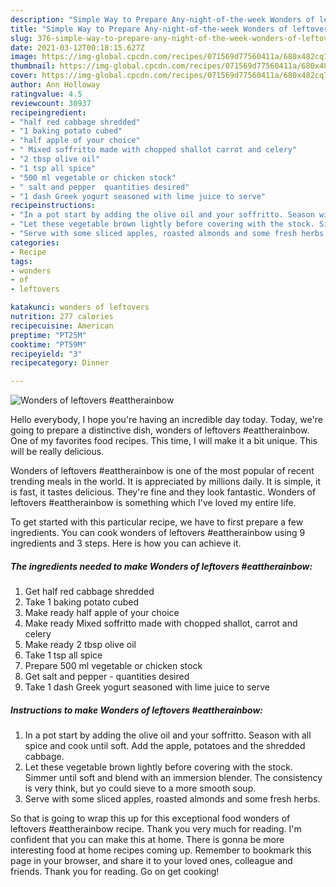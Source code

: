 ```yaml
---
description: "Simple Way to Prepare Any-night-of-the-week Wonders of leftovers #eattherainbow"
title: "Simple Way to Prepare Any-night-of-the-week Wonders of leftovers #eattherainbow"
slug: 376-simple-way-to-prepare-any-night-of-the-week-wonders-of-leftovers-eattherainbow
date: 2021-03-12T00:18:15.627Z
image: https://img-global.cpcdn.com/recipes/071569d77560411a/680x482cq70/wonders-of-leftovers-eattherainbow-recipe-main-photo.jpg
thumbnail: https://img-global.cpcdn.com/recipes/071569d77560411a/680x482cq70/wonders-of-leftovers-eattherainbow-recipe-main-photo.jpg
cover: https://img-global.cpcdn.com/recipes/071569d77560411a/680x482cq70/wonders-of-leftovers-eattherainbow-recipe-main-photo.jpg
author: Ann Holloway
ratingvalue: 4.5
reviewcount: 30937
recipeingredient:
- "half red cabbage shredded"
- "1 baking potato cubed"
- "half apple of your choice"
- " Mixed soffritto made with chopped shallot carrot and celery"
- "2 tbsp olive oil"
- "1 tsp all spice"
- "500 ml vegetable or chicken stock"
- " salt and pepper  quantities desired"
- "1 dash Greek yogurt seasoned with lime juice to serve"
recipeinstructions:
- "In a pot start by adding the olive oil and your soffritto. Season with all spice and cook until soft. Add the apple, potatoes and the shredded cabbage."
- "Let these vegetable brown lightly before covering with the stock. Simmer until soft and blend with an immersion blender. The consistency is very think, but yo could sieve to a more smooth soup."
- "Serve with some sliced apples, roasted almonds and some fresh herbs."
categories:
- Recipe
tags:
- wonders
- of
- leftovers

katakunci: wonders of leftovers 
nutrition: 277 calories
recipecuisine: American
preptime: "PT25M"
cooktime: "PT59M"
recipeyield: "3"
recipecategory: Dinner

---
```



![Wonders of leftovers #eattherainbow](https://img-global.cpcdn.com/recipes/071569d77560411a/680x482cq70/wonders-of-leftovers-eattherainbow-recipe-main-photo.jpg)

Hello everybody, I hope you're having an incredible day today. Today, we're going to prepare a distinctive dish, wonders of leftovers #eattherainbow. One of my favorites food recipes. This time, I will make it a bit unique. This will be really delicious.



Wonders of leftovers #eattherainbow is one of the most popular of recent trending meals in the world. It is appreciated by millions daily. It is simple, it is fast, it tastes delicious. They're fine and they look fantastic. Wonders of leftovers #eattherainbow is something which I've loved my entire life.


To get started with this particular recipe, we have to first prepare a few ingredients. You can cook wonders of leftovers #eattherainbow using 9 ingredients and 3 steps. Here is how you can achieve it.

<!--inarticleads1-->

##### The ingredients needed to make Wonders of leftovers #eattherainbow:

1. Get half red cabbage shredded
1. Take 1 baking potato cubed
1. Make ready half apple of your choice
1. Make ready  Mixed soffritto made with chopped shallot, carrot and celery
1. Make ready 2 tbsp olive oil
1. Take 1 tsp all spice
1. Prepare 500 ml vegetable or chicken stock
1. Get  salt and pepper - quantities desired
1. Take 1 dash Greek yogurt seasoned with lime juice to serve




<!--inarticleads2-->

##### Instructions to make Wonders of leftovers #eattherainbow:

1. In a pot start by adding the olive oil and your soffritto. Season with all spice and cook until soft. Add the apple, potatoes and the shredded cabbage.
1. Let these vegetable brown lightly before covering with the stock. Simmer until soft and blend with an immersion blender. The consistency is very think, but yo could sieve to a more smooth soup.
1. Serve with some sliced apples, roasted almonds and some fresh herbs.




So that is going to wrap this up for this exceptional food wonders of leftovers #eattherainbow recipe. Thank you very much for reading. I'm confident that you can make this at home. There is gonna be more interesting food at home recipes coming up. Remember to bookmark this page in your browser, and share it to your loved ones, colleague and friends. Thank you for reading. Go on get cooking!

